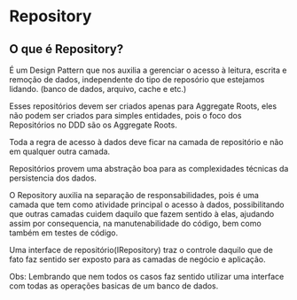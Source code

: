 # Repository

## O que é Repository?
É um Design Pattern que nos auxilia a gerenciar o acesso à leitura, escrita e remoção de dados, independente do tipo de reposório que estejamos lidando. (banco de dados, arquivo, cache e etc.)

Esses repositórios devem ser criados apenas para Aggregate Roots, eles não podem ser criados para simples entidades, pois o foco dos Repositórios no DDD são os Aggregate Roots.

Toda a regra de acesso à dados deve ficar na camada de repositório e não em qualquer outra camada.

Repositórios provem uma abstração boa para as complexidades técnicas da persistencia dos dados.

O Repository auxilia na separação de responsabilidades, pois é uma camada que tem como atividade principal o acesso à dados, possibilitando que outras camadas cuidem daquilo que fazem sentido à elas, ajudando assim por consequencia, na manutenabilidade do código, bem como também em testes de código.

Uma interface de repositório(IRepository<T>) traz o controle daquilo que de fato faz sentido ser exposto para as camadas de negócio e aplicação. 

Obs:
  Lembrando que nem todos os casos faz sentido utilizar uma interface com todas as operações basicas de um banco de dados.
